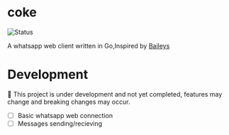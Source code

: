 # coke
![Status](https://img.shields.io/badge/status-in%20development-yellow)

A whatsapp web client written in Go,Inspired by [Baileys](https://github.com/whiskeysockets/baileys)

# Development 
🚧 This project is under development and not yet completed, features may change and breaking changes may occur.

- [ ] Basic whatsapp web connection
- [ ] Messages sending/recieving
